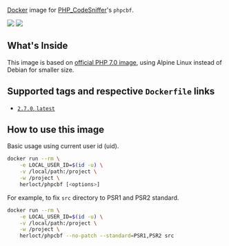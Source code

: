 [Docker](http://www.docker.com/) image for [PHP_CodeSniffer](http://php.net)'s `phpcbf`.

[![](https://images.microbadger.com/badges/image/herloct/phpcbf.svg)](http://microbadger.com/images/herloct/phpcbf "Get your own image badge on microbadger.com") [![](https://images.microbadger.com/badges/version/herloct/phpcbf.svg)](http://microbadger.com/images/herloct/phpcbf "Get your own version badge on microbadger.com")

## What's Inside

This image is based on [official PHP 7.0 image](https://hub.docker.com/_/php/),
using Alpine Linux instead of Debian for smaller size.

## Supported tags and respective `Dockerfile` links

* [`2.7.0`, `latest`](https://github.com/herloct/docker-phpcbf/blob/master/2.7.0/Dockerfile)

## How to use this image

Basic usage using current user id (uid).

```sh
docker run --rm \
    -e LOCAL_USER_ID=$(id -u) \
    -v /local/path:/project \
    -w /project \
    herloct/phpcbf [<options>]
```

For example, to fix `src` directory to PSR1 and PSR2 standard.

```sh
docker run --rm \
    -e LOCAL_USER_ID=$(id -u) \
    -v /local/path:/project \
    -w /project \
    herloct/phpcbf --no-patch --standard=PSR1,PSR2 src
```
